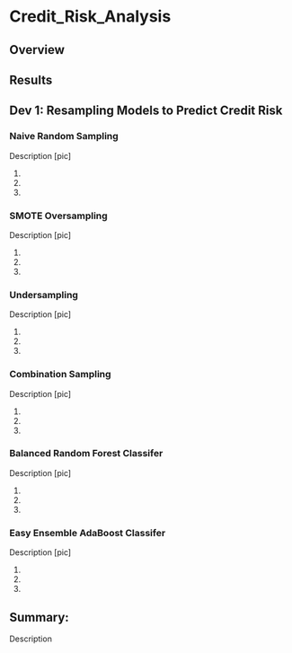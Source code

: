 # Credit_Risk_Analysis

## Overview

## Results

## Dev 1: Resampling Models to Predict Credit Risk

### Naive Random Sampling
Description
[pic]

1.
2.
3.

### SMOTE Oversampling
Description
[pic]

1.
2.
3.

### Undersampling
Description
[pic]

1.
2.
3.

### Combination Sampling
Description
[pic]

1.
2.
3.

### Balanced Random Forest Classifer
Description
[pic]

1.
2.
3.

### Easy Ensemble AdaBoost Classifer
Description
[pic]

1.
2.
3.

## Summary:
Description
